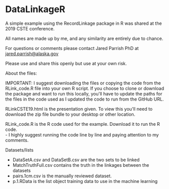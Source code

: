 # DataLinkageR
A simple example using the RecordLinkage package in R was shared at the 2019 CSTE conference.

All names are made up by me, and any similarity are entirely due to chance.

For questions or comments please contact Jared Parrish PhD at jared.parrish@alaska.gov

Please use and share this openly but use at your own risk.

About the files:

IMPORTANT: I suggest downloading the files or copying the code from the RLink_code.R file into your own R script. If you choose to clone or download the package and want to run this locally, you'll have to update the paths for the files in the code used as I updated the code to run from the GitHub URL.

RLinkCSTE19.html is the presentation given. To view this you'll need to download the zip file bundle to your desktop or other location.  
  
RLink_code.R is the R code used for the example. Download it to run the R code.  
    - I highly suggest running the code line by line and paying attention to my comments.  
    
Datasets/lists 
  - DataSetA.csv and DataSetB.csv are the two sets to be linked
  - MatchTruthFull.csv contains the truth in the linkages between the datasets
  - pairs.1cm.csv is the manually reviewed dataset.
  - p.1.RData is the list object training data to use in the machine learning

